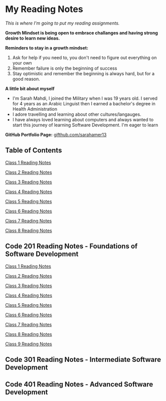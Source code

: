 # My Reading Notes

*This is where I'm going to put my reading assignments.*

**Growth Mindset is being open to embrace challanges and having strong desire to learn new ideas.**

**Reminders to stay in a growth mindset:**

1. Ask for help if you need to, you don't need to figure out everything on your own
2. Remember failure is only the beginning of success
3. Stay optimistic and remember the beginning is always hard, but for a good reason.

**A little bit about myself**

- I'm Sarah Mahdi, I joined the Military when I was 19 years old. I served for 4 years as an Arabic Linguist then I earned a bachelor's degree in Health Administration
- I adore travelling and learning about other cultures/langauges.
- I have always loved learning about computers and always wanted to start this journey of learning Software Development. I'm eager to learn

**GitHub Portfolio Page:** [gifthub.com/sarahamer13](https://github.com/sarahamer13)

## Table of Contents  

[Class 1 Reading Notes](./Class1.md)

[Class 2 Reading Notes](./Class2.md)

[Class 3 Reading Notes](./Class3.md)

[Class 4 Reading Notes](./Class4.md)

[Class 5 Reading Notes](./Class5.md)

[Class 6 Reading Notes](./Class6.md)

[Class 7 Reading Notes](./Class7.md)

[Class 8 Reading Notes](./Class8.md)


## Code 201 Reading Notes - Foundations of Software Development ##

[Class 1 Reading Notes](./Reading1-201.md)

[Class 2 Reading Notes](/Reading2-201.md)

[Class 3 Reading Notes](/Reading3-201.md)

[Class 4 Reading Notes](/Reading4-201.md)

[Class 5 Reading Notes](/Reading5-201.md)

[Class 6 Reading Notes](/Reading6.201.md)

[Class 7 Reading Notes](/Reading7.201.md)

[Class 8 Reading Notes](/Reading8.201.md)

[Class 9 Reading Notes](/Reading9.201.md)

## Code 301 Reading Notes - Intermediate Software Development ##

## Code 401 Reading Notes - Advanced Software Development ##
